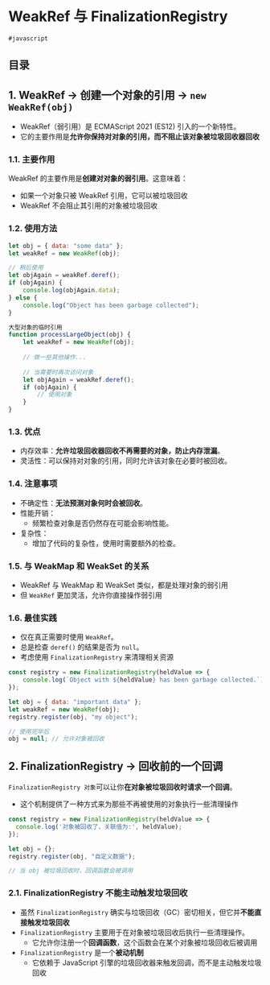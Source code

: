 
# WeakRef 与 FinalizationRegistry


`#javascript` 


## 目录
<!-- toc -->
 ## 1. WeakRef  → 创建一个对象的引用 →  `new WeakRef(obj)` 

- WeakRef（弱引用）是 ECMAScript 2021 (ES12) 引入的一个新特性。
- 它的主要作用是**允许你保持对对象的引用，而不阻止该对象被垃圾回收器回收**

### 1.1. 主要作用

WeakRef 的主要作用是**创建对对象的弱引用**。这意味着：
- 如果一个对象只被 WeakRef 引用，它可以被垃圾回收
- WeakRef 不会阻止其引用的对象被垃圾回收

### 1.2. 使用方法

```javascript hl:2,9
let obj = { data: "some data" };
let weakRef = new WeakRef(obj);

// 稍后使用
let objAgain = weakRef.deref();
if (objAgain) {
    console.log(objAgain.data);
} else {
    console.log("Object has been garbage collected");
}
```

```javascript hl:1,8
大型对象的临时引用
function processLargeObject(obj) {
    let weakRef = new WeakRef(obj);
    
    // 做一些其他操作...
    
    // 当需要时再次访问对象
    let objAgain = weakRef.deref();
    if (objAgain) {
        // 使用对象
    }
}
```

### 1.3. 优点

- 内存效率：**允许垃圾回收器回收不再需要的对象，防止内存泄漏**。
- 灵活性：可以保持对对象的引用，同时允许该对象在必要时被回收。

### 1.4. 注意事项

- 不确定性：**无法预测对象何时会被回收**。
- 性能开销：
	- 频繁检查对象是否仍然存在可能会影响性能。
- 复杂性：
	- 增加了代码的复杂性，使用时需要额外的检查。

### 1.5. 与 WeakMap 和 WeakSet 的关系

- WeakRef 与 WeakMap 和 WeakSet 类似，都是处理对象的弱引用
- 但 `WeakRef` 更加灵活，允许你直接操作弱引用

### 1.6. 最佳实践

- 仅在真正需要时使用 `WeakRef`。
- 总是检查 `deref()` 的结果是否为 `null`。
- 考虑使用 `FinalizationRegistry` 来清理相关资源

```javascript hl:7
const registry = new FinalizationRegistry(heldValue => {
    console.log(`Object with ${heldValue} has been garbage collected.`);
});

let obj = { data: "important data" };
let weakRef = new WeakRef(obj);
registry.register(obj, "my object");

// 使用完毕后
obj = null; // 允许对象被回收
```

## 2. FinalizationRegistry  → 回收前的一个回调

`FinalizationRegistry 对象`可以让你**在对象被垃圾回收时请求一个回调**。
- 这个机制提供了一种方式来为那些不再被使用的对象执行一些清理操作

```javascript
const registry = new FinalizationRegistry(heldValue => {
  console.log('对象被回收了，关联值为:', heldValue);
});

let obj = {};
registry.register(obj, "自定义数据");

// 当 obj 被垃圾回收时，回调函数会被调用
```

### 2.1. FinalizationRegistry 不能主动触发垃圾回收

- 虽然 `FinalizationRegistry` 确实与垃圾回收（GC）密切相关，但它并**不能直接触发垃圾回收**
- `FinalizationRegistry` 主要用于在对象被垃圾回收后执行一些清理操作。
	- 它允许你注册一个**回调函数**，这个函数会在某个对象被垃圾回收后被调用
- `FinalizationRegistry` 是一个**被动机制**
	- 它依赖于 JavaScript 引擎的垃圾回收器来触发回调，而不是主动触发垃圾回收

